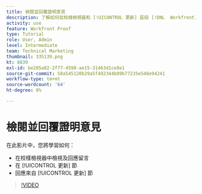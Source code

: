```yaml
---
title: 檢閱並回覆證明意見
description: 了解如何從校樣檢視器和 [!UICONTROL 更新] 區段 [!DNL  Workfront].
activity: use
feature: Workfront Proof
type: Tutorial
role: User, Admin
level: Intermediate
team: Technical Marketing
thumbnail: 335139.png
kt: 8839
exl-id: be205a02-2f77-4598-ae15-31463d1ce8e1
source-git-commit: 58a545120b29a5f492344b89b77235e548e94241
workflow-type: tm+mt
source-wordcount: '64'
ht-degree: 0%

---
```


# 檢閱並回覆證明意見

在此影片中，您將學習如何：

* 在校樣檢視器中檢視及回應留言
* 在 [!UICONTROL 更新] 節
* 回應來自 [!UICONTROL 更新] 節

>[!VIDEO](https://video.tv.adobe.com/v/335139/?quality=12)
